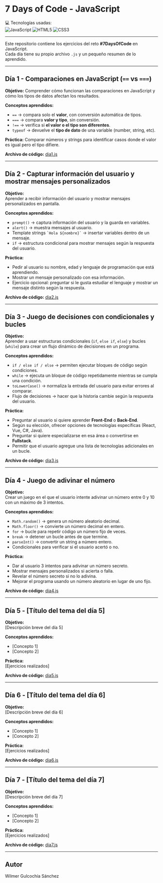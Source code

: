 # 7 Days of Code - JavaScript

💻 Tecnologías usadas:  
![JavaScript](https://img.shields.io/badge/JavaScript-F7DF1E?style=for-the-badge&logo=javascript&logoColor=black)
![HTML5](https://img.shields.io/badge/HTML5-E34F26?style=for-the-badge&logo=html5&logoColor=white)
![CSS3](https://img.shields.io/badge/CSS3-1572B6?style=for-the-badge&logo=css3&logoColor=white)

---

Este repositorio contiene los ejercicios del reto **#7DaysOfCode** en JavaScript.  
Cada día tiene su propio archivo `.js` y un pequeño resumen de lo aprendido.

---

## Día 1 - Comparaciones en JavaScript (`==` vs `===`)

**Objetivo:** Comprender cómo funcionan las comparaciones en JavaScript y cómo los tipos de datos afectan los resultados.  

**Conceptos aprendidos:**

- `==` → compara solo el **valor**, con conversión automática de tipos.
- `===` → compara **valor y tipo**, sin conversión.
- `!==` → verifica si **el valor o el tipo son diferentes**.
- `typeof` → devuelve el **tipo de dato** de una variable (number, string, etc).

**Práctica:** Comparar números y strings para identificar casos donde el valor es igual pero el tipo difiere.

**Archivo de código:** [dia1.js](./dia1.js)

---

## Día 2 - Capturar información del usuario y mostrar mensajes personalizados

**Objetivo:**  
Aprender a recibir información del usuario y mostrar mensajes personalizados en pantalla.  

**Conceptos aprendidos:**

- `prompt()` → captura información del usuario y la guarda en variables.  
- `alert()` → muestra mensajes al usuario.  
- Template strings `` `Hola ${nombre}` `` → insertar variables dentro de un mensaje.  
- `if` → estructura condicional para mostrar mensajes según la respuesta del usuario.  

**Práctica:**  

- Pedir al usuario su nombre, edad y lenguaje de programación que está aprendiendo.  
- Mostrar un mensaje personalizado con esa información.  
- Ejercicio opcional: preguntar si le gusta estudiar el lenguaje y mostrar un mensaje distinto según la respuesta.  

**Archivo de código:** [dia2.js](./dia2.js)

---

## Día 3 - Juego de decisiones con condicionales y bucles

**Objetivo:**  
Aprender a usar estructuras condicionales (`if`, `else if`, `else`) y bucles (`while`) para crear un flujo dinámico de decisiones en un programa.  

**Conceptos aprendidos:**  

- `if / else if / else` → permiten ejecutar bloques de código según condiciones.  
- `while` → ejecuta un bloque de código repetidamente mientras se cumpla una condición.  
- `toLowerCase()` → normaliza la entrada del usuario para evitar errores al comparar.  
- Flujo de decisiones → hacer que la historia cambie según la respuesta del usuario.  

**Práctica:**  

- Preguntar al usuario si quiere aprender **Front-End** o **Back-End**.  
- Según su elección, ofrecer opciones de tecnologías específicas (React, Vue, C#, Java).  
- Preguntar si quiere especializarse en esa área o convertirse en **Fullstack**.  
- Permitir que el usuario agregue una lista de tecnologías adicionales en un bucle.  

**Archivo de código:** [dia3.js](./dia3.js)

---

## Día 4 - Juego de adivinar el número

**Objetivo:**  
Crear un juego en el que el usuario intente adivinar un número entre 0 y 10 con un máximo de 3 intentos.  

**Conceptos aprendidos:**  

- `Math.random()` → genera un número aleatorio decimal.  
- `Math.floor()` → convierte un número decimal en entero.  
- `for` → bucle para repetir código un número fijo de veces.  
- `break` → detener un bucle antes de que termine.  
- `parseInt()` → convertir un string a número entero.  
- Condicionales para verificar si el usuario acertó o no.  

**Práctica:**  

- Dar al usuario 3 intentos para adivinar un número secreto.  
- Mostrar mensajes personalizados si acierta o falla.  
- Revelar el número secreto si no lo adivina.  
- Mejorar el programa usando un número aleatorio en lugar de uno fijo.  

**Archivo de código:** [dia4.js](./dia4.js)

---

## Día 5 - [Título del tema del día 5]

**Objetivo:**  
[Descripción breve del día 5]

**Conceptos aprendidos:**  

- [Concepto 1]  
- [Concepto 2]  

**Práctica:**  
[Ejercicios realizados]

**Archivo de código:** [dia5.js](./dia5.js)

---

## Día 6 - [Título del tema del día 6]

**Objetivo:**  
[Descripción breve del día 6]

**Conceptos aprendidos:**  

- [Concepto 1]  
- [Concepto 2]  

**Práctica:**  
[Ejercicios realizados]

**Archivo de código:** [dia6.js](./dia6.js)

---

## Día 7 - [Título del tema del día 7]

**Objetivo:**  
[Descripción breve del día 7]

**Conceptos aprendidos:**

- [Concepto 1]
- [Concepto 2]  

**Práctica:**  
[Ejercicios realizados]

**Archivo de código:** [dia7.js](./dia7.js)

---

## Autor

Wilmer Gulcochía Sánchez
